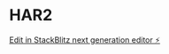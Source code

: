 # HAR2

[Edit in StackBlitz next generation editor ⚡️](https://stackblitz.com/~/github.com/mcochranca/HAR2)